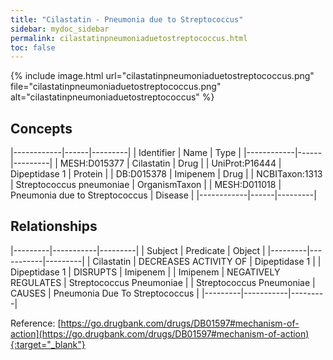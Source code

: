 ```yaml
---
title: "Cilastatin - Pneumonia due to Streptococcus"
sidebar: mydoc_sidebar
permalink: cilastatinpneumoniaduetostreptococcus.html
toc: false 
---
```


{% include image.html url="cilastatinpneumoniaduetostreptococcus.png" file="cilastatinpneumoniaduetostreptococcus.png" alt="cilastatinpneumoniaduetostreptococcus" %}

## Concepts

|------------|------|---------|
| Identifier | Name | Type    |
|------------|------|---------|
| MESH:D015377 | Cilastatin | Drug |
| UniProt:P16444 | Dipeptidase 1 | Protein |
| DB:D015378 | Imipenem | Drug |
| NCBITaxon:1313 | Streptococcus pneumoniae | OrganismTaxon |
| MESH:D011018 | Pneumonia due to Streptococcus | Disease |
|------------|------|---------|

## Relationships

|---------|-----------|---------|
| Subject | Predicate | Object  |
|---------|-----------|---------|
| Cilastatin | DECREASES ACTIVITY OF | Dipeptidase 1 |
| Dipeptidase 1 | DISRUPTS | Imipenem |
| Imipenem | NEGATIVELY REGULATES | Streptococcus Pneumoniae |
| Streptococcus Pneumoniae | CAUSES | Pneumonia Due To Streptococcus |
|---------|-----------|---------|

Reference: [https://go.drugbank.com/drugs/DB01597#mechanism-of-action](https://go.drugbank.com/drugs/DB01597#mechanism-of-action){:target="_blank"}